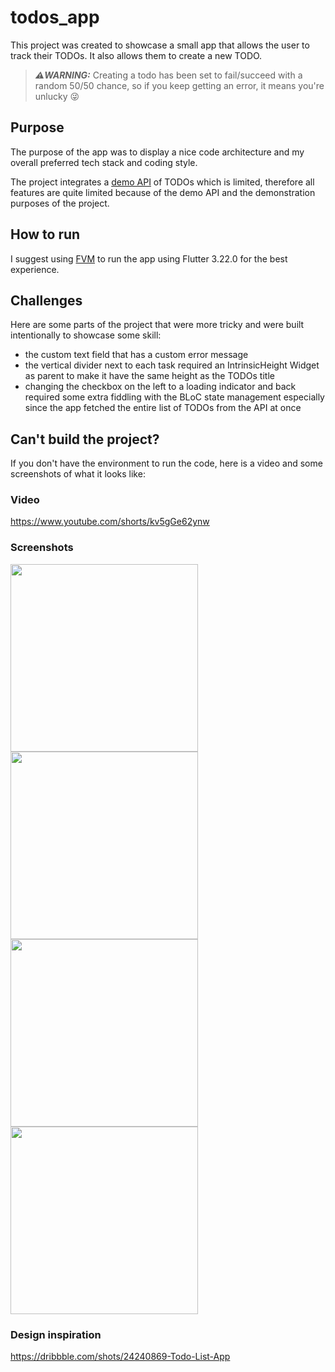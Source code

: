 # todos_app

This project was created to showcase a small app that allows the user to track their TODOs. It also allows them to create a new TODO.

> **_⚠️WARNING:_**  Creating a todo has been set to fail/succeed with a random 50/50 chance, so if you keep getting an error, it means you're unlucky 😜

## Purpose
The purpose of the app was to display a nice code architecture and my overall preferred tech stack and coding style.

The project integrates a [demo API](https://jsonplaceholder.typicode.com/) of TODOs which is limited, therefore all features are quite limited because of the demo API and the demonstration purposes of the project.

## How to run
I suggest using [FVM](https://fvm.app/documentation/getting-started/installation) to run the app using Flutter 3.22.0 for the best experience.

## Challenges
Here are some parts of the project that were more tricky and were built intentionally to showcase some skill:
- the custom text field that has a custom error message
- the vertical divider next to each task required an IntrinsicHeight Widget as parent to make it have the same height as the TODOs title
- changing the checkbox on the left to a loading indicator and back required some extra fiddling with the BLoC state management especially since the app fetched the entire list of TODOs from the API at once

## Can't build the project?
If you don't have the environment to run the code, here is a video and some screenshots of what it looks like:

### Video
https://www.youtube.com/shorts/kv5gGe62ynw

### Screenshots
<img width=300 src="https://github.com/FrogMustang/TodosApp/assets/56998879/58eb1bd5-4865-4fff-9e33-003fa5074cf6"/>

<br/>

<img width=300 src="https://github.com/FrogMustang/TodosApp/assets/56998879/ea350118-3f32-4be7-a5f5-b063e2bcb247"/>
<img width=300 src="https://github.com/FrogMustang/TodosApp/assets/56998879/c2f36608-cdd3-4dea-80df-3cbda3b6b5dd"/>
<img width=300 src="https://github.com/FrogMustang/TodosApp/assets/56998879/b405adae-86ed-43e6-8793-d3dc4dbc8dac"/>


### Design inspiration
https://dribbble.com/shots/24240869-Todo-List-App



